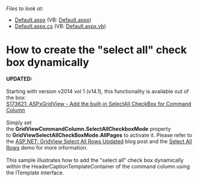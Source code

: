 <!-- default file list -->
*Files to look at*:

* [Default.aspx](./CS/WebApplication3/Default.aspx) (VB: [Default.aspx](./VB/WebApplication3/Default.aspx))
* [Default.aspx.cs](./CS/WebApplication3/Default.aspx.cs) (VB: [Default.aspx.vb](./VB/WebApplication3/Default.aspx.vb))
<!-- default file list end -->
# How to create the "select all" check box dynamically


<p><strong>UPDATED:</strong><br /><br />Starting with version v2014 vol 1 (v14.1), this functionality is available out of the box:<br /><a href="https://www.devexpress.com/Support/Center/p/S173621">S173621: ASPxGridView - Add the built-in SelectAll CheckBox for Command Column</a><br /><br />Simply set the <strong>GridViewCommandColumn.SelectAllCheckboxMode</strong> property to <strong>GridViewSelectAllCheckBoxMode.AllPages</strong> to activate it. Please refer to the <a href="https://community.devexpress.com/blogs/aspnet/archive/2014/05/28/asp-net-gridview-select-all-rows-updated-coming-soon-in-v14-1.aspx">ASP.NET: GridView Select All Rows Updated</a> blog post and the <a href="http://demos.devexpress.com/ASPxGridViewDemos/Selection/AdvancedSelection.aspx">Select All Rows</a> demo for more information.<br /><br />This sample illustrates how to add the "select all" check box dynamically within the HeaderCaptionTemplateContainer of the command column using the ITemplate interface.</p>

<br/>


